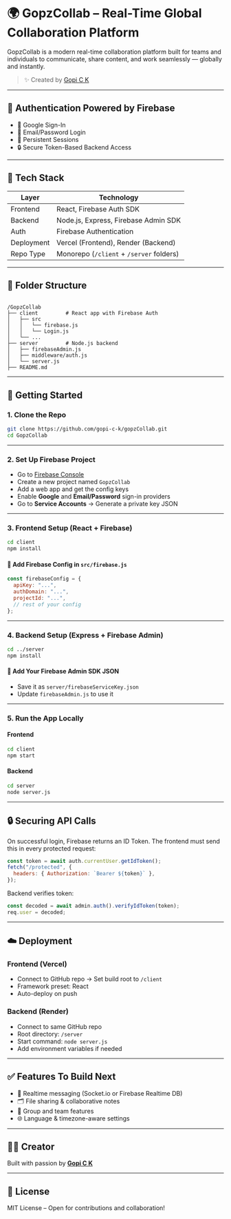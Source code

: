 # 🌍 GopzCollab – Real-Time Global Collaboration Platform

GopzCollab is a modern real-time collaboration platform built for teams and individuals to communicate, share content, and work seamlessly — globally and instantly.

> ✨ Created by [Gopi C K](https://github.com/gopi-c-k)

---

## 🔐 Authentication Powered by Firebase

- 🔗 Google Sign-In
- 📧 Email/Password Login
- 🔁 Persistent Sessions
- 🔒 Secure Token-Based Backend Access

---

## 🧠 Tech Stack

| Layer       | Technology                                 |
|------------|---------------------------------------------|
| Frontend    | React, Firebase Auth SDK                   |
| Backend     | Node.js, Express, Firebase Admin SDK       |
| Auth        | Firebase Authentication                    |
| Deployment  | Vercel (Frontend), Render (Backend)        |
| Repo Type   | Monorepo (`/client` + `/server` folders)   |

---

## 📁 Folder Structure

```

/GopzCollab
├── client         # React app with Firebase Auth
│   ├── src
│   │   └── firebase.js
│   │   └── Login.js
│   └── ...
├── server         # Node.js backend
│   ├── firebaseAdmin.js
│   ├── middleware/auth.js
│   └── server.js
├── README.md

````

---

## 🚀 Getting Started

### 1. Clone the Repo

```bash
git clone https://github.com/gopi-c-k/gopzCollab.git
cd GopzCollab
````

---

### 2. Set Up Firebase Project

* Go to [Firebase Console](https://console.firebase.google.com)
* Create a new project named `GopzCollab`
* Add a web app and get the config keys
* Enable **Google** and **Email/Password** sign-in providers
* Go to **Service Accounts** → Generate a private key JSON

---

### 3. Frontend Setup (React + Firebase)

```bash
cd client
npm install
```

#### 🔧 Add Firebase Config in `src/firebase.js`

```js
const firebaseConfig = {
  apiKey: "...",
  authDomain: "...",
  projectId: "...",
  // rest of your config
};
```

---

### 4. Backend Setup (Express + Firebase Admin)

```bash
cd ../server
npm install
```

#### 🔐 Add Your Firebase Admin SDK JSON

* Save it as `server/firebaseServiceKey.json`
* Update `firebaseAdmin.js` to use it

---

### 5. Run the App Locally

#### Frontend

```bash
cd client
npm start
```

#### Backend

```bash
cd server
node server.js
```

---

## 🔒 Securing API Calls

On successful login, Firebase returns an ID Token. The frontend must send this in every protected request:

```js
const token = await auth.currentUser.getIdToken();
fetch("/protected", {
  headers: { Authorization: `Bearer ${token}` },
});
```

Backend verifies token:

```js
const decoded = await admin.auth().verifyIdToken(token);
req.user = decoded;
```

---

## ☁️ Deployment

### Frontend (Vercel)

* Connect to GitHub repo → Set build root to `/client`
* Framework preset: React
* Auto-deploy on push

### Backend (Render)

* Connect to same GitHub repo
* Root directory: `/server`
* Start command: `node server.js`
* Add environment variables if needed

---

## ✅ Features To Build Next

* 🔵 Realtime messaging (Socket.io or Firebase Realtime DB)
* 🗂️ File sharing & collaborative notes
* 👥 Group and team features
* 🌐 Language & timezone-aware settings

---

## 🙋‍♂️ Creator

Built with passion by [**Gopi C K**](https://github.com/gopi-c-k)

---

## 🏁 License

MIT License – Open for contributions and collaboration!


